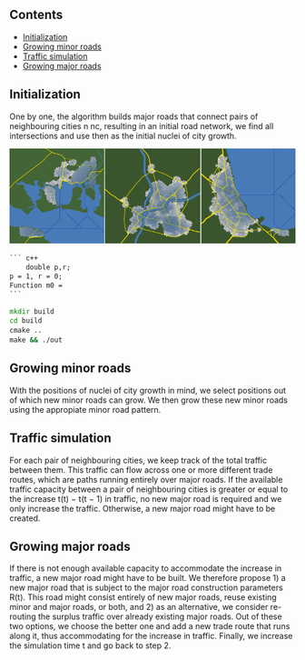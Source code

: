 
## Contents
- [Initialization](#c1)
- [Growing minor roads ](#c2)
- [Traffic simulation](#c3)
- [Growing major roads](#c4)


<a name="c1" />

## Initialization

One by one, the algorithm builds major roads that connect pairs of neighbouring cities n nc, resulting in an initial road network, we find all intersections and use then as the initial nuclei of city growth. 


![Img_current_state](./src/img/1.png)

<!--
    ![Img_current_state](./src/img/Figure11d.png)
    ![Img_current_state](./src/img/Figure11e.png)
    ![Img_current_state](./src/img/Figure12.png)
-->


    ``` c++
        double p,r;   
    p = 1, r = 0; 
    Function m0 = 
    ```

   ``` cmd
   mkdir build
   cd build
   cmake ..
   make && ./out
   ```

<a name="c2" />

## Growing minor roads  

With the positions of nuclei of city growth in mind, we select positions out of which new minor roads can grow. We then grow these new minor roads using the appropiate minor road pattern. 

<a name="c3" />

## Traffic simulation

For each pair of neighbouring cities,
we keep track of the total traffic between them. This traffic
can flow across one or more different trade routes, which
are paths running entirely over major roads. If the available traffic capacity between a pair of neighbouring cities
is greater or equal to the increase t(t) − t(t − 1) in traffic, no new major road is required and we only increase
the traffic. Otherwise, a new major road might have to be
created.

<a name="c4" />

## Growing major roads

If there is not enough available
capacity to accommodate the increase in traffic, a new major road might have to be built. We therefore propose 1) a
new major road that is subject to the major road construction parameters R(t). This road might consist entirely of
new major roads, reuse existing minor and major roads,
or both, and 2) as an alternative, we consider re-routing
the surplus traffic over already existing major roads. Out
of these two options, we choose the better one and add a
new trade route that runs along it, thus accommodating for
the increase in traffic. Finally, we increase the simulation
time t and go back to step 2.


   